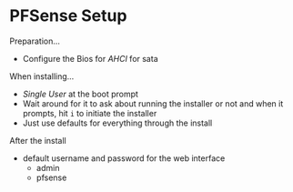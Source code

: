 <!-- permalink: 091bd8e088092664d1fda0c62ccfdc99 DO NOT DELETE OR EDIT THIS LINE -->
# PFSense Setup

Preparation...
* Configure the Bios for _AHCI_ for sata

When installing...
* _Single User_ at the boot prompt
* Wait around for it to ask about running the installer or not and when it prompts, hit `i` to initiate the installer
* Just use defaults for everything through the install

After the install
* default username and password for the web interface
	* admin
	* pfsense
